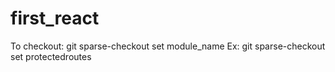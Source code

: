 # first_react

To checkout: git sparse-checkout set module_name 
Ex: git sparse-checkout set protectedroutes
